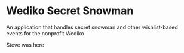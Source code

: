 # Wediko Secret Snowman

An application that handles secret snowman and other wishlist-based events for the nonprofit Wediko

Steve was here
